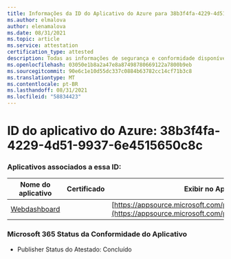 ```yaml
---
title: Informações da ID do Aplicativo do Azure para 38b3f4fa-4229-4d51-9937-6e4515650c8c
ms.author: elmalova
author: elenamalova
ms.date: 08/31/2021
ms.topic: article
ms.service: attestation
certification_type: attested
description: Todas as informações de segurança e conformidade disponíveis para o 38b3f4fa-4229-4d51-9937-6e4515650c8c.
ms.openlocfilehash: 03050e1b8a2a47e8a87498780669122a7800b9eb
ms.sourcegitcommit: 90e6c1e10d55dc337c0884b63782cc14cf71b3c8
ms.translationtype: MT
ms.contentlocale: pt-BR
ms.lasthandoff: 08/31/2021
ms.locfileid: "58834423"
---
```

# <a name="azure-app-id-38b3f4fa-4229-4d51-9937-6e4515650c8c"></a>ID do aplicativo do Azure: 38b3f4fa-4229-4d51-9937-6e4515650c8c


### <a name="apps-associated-with-this-id"></a>Aplicativos associados a essa ID:
| **Nome do aplicativo** | **Certificado** | **Exibir no AppSource** |
|--------------|---------------|-----------------------|
| [Webdashboard](https://docs.microsoft.com/microsoft-365-app-certification/forward/WA200002970) |  | [https://appsource.microsoft.com/product/office/WA200002970](https://appsource.microsoft.com/product/office/WA200002970) |

### <a name="microsoft-365-app-compliance-status"></a>Microsoft 365 Status da Conformidade do Aplicativo
- Publisher Status do Atestado: Concluído
